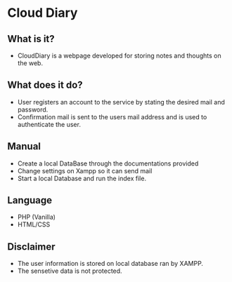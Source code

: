 # Cloud Diary

## What is it?

- CloudDiary is a webpage developed for storing notes and thoughts on the web. 

## What does it do?

- User registers an account to the service by stating the desired mail and password. 
- Confirmation mail is sent to the users mail address and is used
  to authenticate the user.
  
## Manual

- Create a local DataBase through the documentations provided
- Change settings on Xampp so it can send mail
- Start a local Database and run the index file.

## Language

- PHP (Vanilla)
- HTML/CSS
  
## Disclaimer

- The user information is stored on local database ran by XAMPP.
- The sensetive data is not protected.



